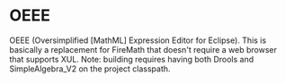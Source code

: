 # OEEE
OEEE (Oversimplified [MathML] Expression Editor for Eclipse).   This is basically a replacement for FireMath that doesn't require a web browser that supports XUL.  Note: building requires having both Drools and SimpleAlgebra_V2 on the project classpath.

